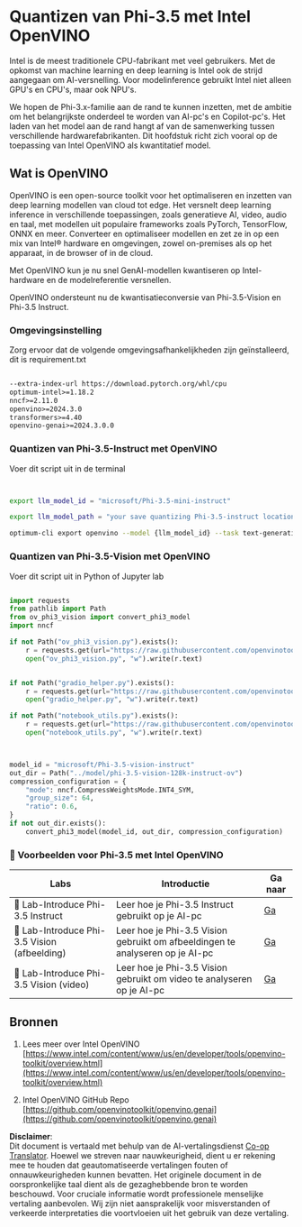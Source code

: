 <!--
CO_OP_TRANSLATOR_METADATA:
{
  "original_hash": "3139a6a82f357a9f90f1fe51c4caf65a",
  "translation_date": "2025-05-09T13:58:35+00:00",
  "source_file": "md/01.Introduction/04/UsingIntelOpenVINOQuantifyingPhi.md",
  "language_code": "nl"
}
-->
# **Quantizen van Phi-3.5 met Intel OpenVINO**

Intel is de meest traditionele CPU-fabrikant met veel gebruikers. Met de opkomst van machine learning en deep learning is Intel ook de strijd aangegaan om AI-versnelling. Voor modelinference gebruikt Intel niet alleen GPU's en CPU's, maar ook NPU's.

We hopen de Phi-3.x-familie aan de rand te kunnen inzetten, met de ambitie om het belangrijkste onderdeel te worden van AI-pc's en Copilot-pc's. Het laden van het model aan de rand hangt af van de samenwerking tussen verschillende hardwarefabrikanten. Dit hoofdstuk richt zich vooral op de toepassing van Intel OpenVINO als kwantitatief model.

## **Wat is OpenVINO**

OpenVINO is een open-source toolkit voor het optimaliseren en inzetten van deep learning modellen van cloud tot edge. Het versnelt deep learning inference in verschillende toepassingen, zoals generatieve AI, video, audio en taal, met modellen uit populaire frameworks zoals PyTorch, TensorFlow, ONNX en meer. Converteer en optimaliseer modellen en zet ze in op een mix van Intel® hardware en omgevingen, zowel on-premises als op het apparaat, in de browser of in de cloud.

Met OpenVINO kun je nu snel GenAI-modellen kwantiseren op Intel-hardware en de modelreferentie versnellen.

OpenVINO ondersteunt nu de kwantisatieconversie van Phi-3.5-Vision en Phi-3.5 Instruct.

### **Omgevingsinstelling**

Zorg ervoor dat de volgende omgevingsafhankelijkheden zijn geïnstalleerd, dit is requirement.txt

```txt

--extra-index-url https://download.pytorch.org/whl/cpu
optimum-intel>=1.18.2
nncf>=2.11.0
openvino>=2024.3.0
transformers>=4.40
openvino-genai>=2024.3.0.0

```

### **Quantizen van Phi-3.5-Instruct met OpenVINO**

Voer dit script uit in de terminal

```bash


export llm_model_id = "microsoft/Phi-3.5-mini-instruct"

export llm_model_path = "your save quantizing Phi-3.5-instruct location"

optimum-cli export openvino --model {llm_model_id} --task text-generation-with-past --weight-format int4 --group-size 128 --ratio 0.6  --sym  --trust-remote-code {llm_model_path}


```

### **Quantizen van Phi-3.5-Vision met OpenVINO**

Voer dit script uit in Python of Jupyter lab

```python

import requests
from pathlib import Path
from ov_phi3_vision import convert_phi3_model
import nncf

if not Path("ov_phi3_vision.py").exists():
    r = requests.get(url="https://raw.githubusercontent.com/openvinotoolkit/openvino_notebooks/latest/notebooks/phi-3-vision/ov_phi3_vision.py")
    open("ov_phi3_vision.py", "w").write(r.text)


if not Path("gradio_helper.py").exists():
    r = requests.get(url="https://raw.githubusercontent.com/openvinotoolkit/openvino_notebooks/latest/notebooks/phi-3-vision/gradio_helper.py")
    open("gradio_helper.py", "w").write(r.text)

if not Path("notebook_utils.py").exists():
    r = requests.get(url="https://raw.githubusercontent.com/openvinotoolkit/openvino_notebooks/latest/utils/notebook_utils.py")
    open("notebook_utils.py", "w").write(r.text)



model_id = "microsoft/Phi-3.5-vision-instruct"
out_dir = Path("../model/phi-3.5-vision-128k-instruct-ov")
compression_configuration = {
    "mode": nncf.CompressWeightsMode.INT4_SYM,
    "group_size": 64,
    "ratio": 0.6,
}
if not out_dir.exists():
    convert_phi3_model(model_id, out_dir, compression_configuration)

```

### **🤖 Voorbeelden voor Phi-3.5 met Intel OpenVINO**

| Labs    | Introductie | Ga naar |
| -------- | ------- |  ------- |
| 🚀 Lab-Introduce Phi-3.5 Instruct  | Leer hoe je Phi-3.5 Instruct gebruikt op je AI-pc    |  [Ga](../../../../../code/09.UpdateSamples/Aug/intel-phi35-instruct-zh.ipynb)    |
| 🚀 Lab-Introduce Phi-3.5 Vision (afbeelding) | Leer hoe je Phi-3.5 Vision gebruikt om afbeeldingen te analyseren op je AI-pc      |  [Ga](../../../../../code/09.UpdateSamples/Aug/intel-phi35-vision-img.ipynb)    |
| 🚀 Lab-Introduce Phi-3.5 Vision (video)   | Leer hoe je Phi-3.5 Vision gebruikt om video te analyseren op je AI-pc    |  [Ga](../../../../../code/09.UpdateSamples/Aug/intel-phi35-vision-video.ipynb)    |

## **Bronnen**

1. Lees meer over Intel OpenVINO [https://www.intel.com/content/www/us/en/developer/tools/openvino-toolkit/overview.html](https://www.intel.com/content/www/us/en/developer/tools/openvino-toolkit/overview.html)

2. Intel OpenVINO GitHub Repo [https://github.com/openvinotoolkit/openvino.genai](https://github.com/openvinotoolkit/openvino.genai)

**Disclaimer**:  
Dit document is vertaald met behulp van de AI-vertalingsdienst [Co-op Translator](https://github.com/Azure/co-op-translator). Hoewel we streven naar nauwkeurigheid, dient u er rekening mee te houden dat geautomatiseerde vertalingen fouten of onnauwkeurigheden kunnen bevatten. Het originele document in de oorspronkelijke taal dient als de gezaghebbende bron te worden beschouwd. Voor cruciale informatie wordt professionele menselijke vertaling aanbevolen. Wij zijn niet aansprakelijk voor misverstanden of verkeerde interpretaties die voortvloeien uit het gebruik van deze vertaling.